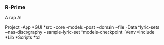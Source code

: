 ### R-Prime
A rap AI

Project
-App
  *GUI
  *src
     ~core
       -models
       -post
     ~domain
     ~file
-Data
  *lyric-sets
     ~nas-discography
     ~sample-lyric-set
  *models-checkpoint
-Venv
  *Include
  *Lib
  *Scripts
  *tcl